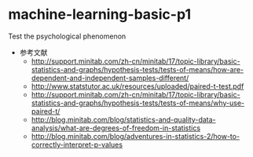# machine-learning-basic-p1
Test the psychological phenomenon

+ 参考文献
  - http://support.minitab.com/zh-cn/minitab/17/topic-library/basic-statistics-and-graphs/hypothesis-tests/tests-of-means/how-are-dependent-and-independent-samples-different/
  - http://www.statstutor.ac.uk/resources/uploaded/paired-t-test.pdf
  - http://support.minitab.com/zh-cn/minitab/17/topic-library/basic-statistics-and-graphs/hypothesis-tests/tests-of-means/why-use-paired-t/
  - http://blog.minitab.com/blog/statistics-and-quality-data-analysis/what-are-degrees-of-freedom-in-statistics
  - http://blog.minitab.com/blog/adventures-in-statistics-2/how-to-correctly-interpret-p-values
  
